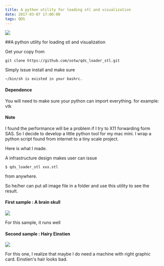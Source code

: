```yaml
---
title: A python utility for loading stl and visualization
date: 2017-03-07 17:00:00
tags: QDS
---
```

![](img/brainSkull.png)

##A python utility for loading stl and visualization

Get your copy from

```
git clone https://github.com/sotw/qds_loader_stl.git
```

Simply issue install and make sure 

```
~/bin/sh is existed in your bashrc.
```

#### Dependence
You will need to make sure your python can import everything.
for example: vtk

#### Note

I found the performance will be a problem if I try to X11 forwarding form SAS. 
So I decide to develop a little python tool for my mac mini.
I wrap a python script found from internet to a tiny scale project.

Here is what I made.

A infrastructure design makes user can issue 

```
$ qds_loader_stl xxx.stl
```
from anywhere.

So he/her can put all image file in a folder and use this utility to see the result.

#### First sample : A brain skull

![](http://sotw.servebeer.com:8086/img/brainSkull.png)

For this sample, it runs well

#### Second sample : Hairy Einstien

![](http://sotw.servebeer.com:8086/img/hairyEinstien.png)

For this one, I realize that maybe I do need a machine with right graphic card.
Einstien's hair looks bad.


